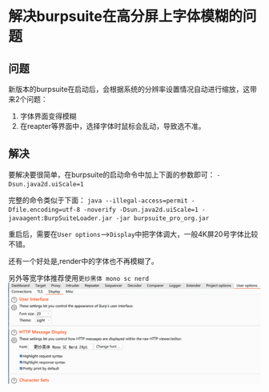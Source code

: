 # 解决burpsuite在高分屏上字体模糊的问题

## 问题 

新版本的burpsuite在启动后，会根据系统的分辨率设置情况自动进行缩放，这带来2个问题：
1. 字体界面变得模糊
2. 在reapter等界面中，选择字体时鼠标会乱动，导致选不准。


## 解决

要解决要很简单，在burpsuite的启动命令中加上下面的参数即可：
 `-Dsun.java2d.uiScale=1` 


完整的命令类似于下面：
`java --illegal-access=permit -Dfile.encoding=utf-8 -noverify -Dsun.java2d.uiScale=1 -javaagent:BurpSuiteLoader.jar -jar burpsuite_pro_org.jar`


重启后，需要在`User options`-->`Display`中把字体调大，一般4K屏20号字体比较不错。

还有一个好处是,render中的字体也不再模糊了。

另外等宽字体推荐使用`更纱黑体 mono sc nerd`
![](font-setting.png)  
